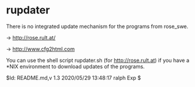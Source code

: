 # rupdater

There is no integrated update mechanism for the programs from rose_swe.

-> http://rose.rult.at/

-> http://www.cfg2html.com

You can use the shell script rupdater.sh (for http://rose.rult.at) if you have a *NIX environment to download updates of the programs.

$Id: README.md,v 1.3 2020/05/29 13:48:17 ralph Exp $
